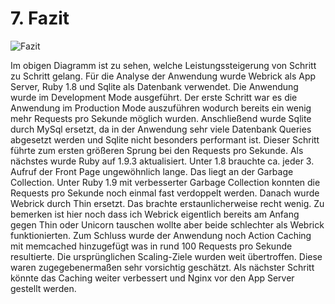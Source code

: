 # 7. Fazit

![Fazit](https://raw.github.com/ftorghele/salzburg-box/master/shared/arecipe/analysis/fazit.png)

Im obigen Diagramm ist zu sehen, welche Leistungssteigerung von Schritt zu Schritt gelang. Für die Analyse der Anwendung wurde Webrick als App Server, Ruby 1.8 und Sqlite als Datenbank verwendet. Die Anwendung wurde im Development Mode ausgeführt. Der erste Schritt war es die Anwendung im Production Mode auszuführen wodurch bereits ein wenig mehr Requests pro Sekunde möglich wurden. Anschließend wurde Sqlite durch MySql ersetzt, da in der Anwendung sehr viele Datenbank Queries abgesetzt werden und Sqlite nicht besonders performant ist. Dieser Schritt führte zum ersten größeren Sprung bei den Requests pro Sekunde. Als nächstes wurde Ruby auf 1.9.3 aktualisiert. Unter 1.8 brauchte ca. jeder 3. Aufruf der Front Page ungewöhnlich lange. Das liegt an der Garbage Collection. Unter Ruby 1.9 mit verbesserter Garbage Collection konnten die Requests pro Sekunde noch einmal fast verdoppelt werden. Danach wurde Webrick durch Thin ersetzt. Das brachte erstaunlicherweise recht wenig. Zu bemerken ist hier noch dass ich Webrick eigentlich bereits am Anfang gegen Thin oder Unicorn tauschen wollte aber beide schlechter als Webrick funktionierten. Zum Schluss wurde der Anwendung noch Action Caching mit memcached hinzugefügt was in rund 100 Requests pro Sekunde resultierte. Die ursprünglichen Scaling-Ziele wurden weit übertroffen. Diese waren zugegebenermaßen sehr vorsichtig geschätzt. Als nächster Schritt könnte das Caching weiter verbessert und Nginx vor den App Server gestellt werden.  